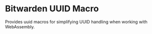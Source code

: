 # Bitwarden UUID Macro

Provides uuid macros for simplifying UUID handling when working with WebAssembly.
